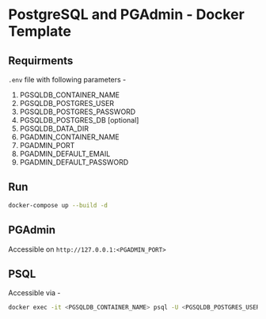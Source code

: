 # PostgreSQL and PGAdmin - Docker Template

## Requirments
`.env` file with following parameters -
1. PGSQLDB_CONTAINER_NAME
2. PGSQLDB_POSTGRES_USER
3. PGSQLDB_POSTGRES_PASSWORD
4. PGSQLDB_POSTGRES_DB [optional]
5. PGSQLDB_DATA_DIR
6. PGADMIN_CONTAINER_NAME
7. PGADMIN_PORT
8. PGADMIN_DEFAULT_EMAIL
9. PGADMIN_DEFAULT_PASSWORD

## Run
```bash
docker-compose up --build -d
```

## PGAdmin
Accessible on `http://127.0.0.1:<PGADMIN_PORT>`

## PSQL
Accessible via -
```bash
docker exec -it <PGSQLDB_CONTAINER_NAME> psql -U <PGSQLDB_POSTGRES_USER>
```